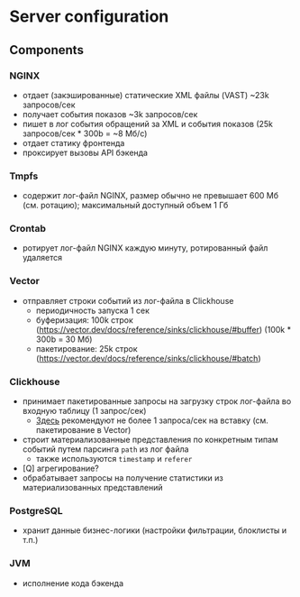 # Server configuration

## Components

### NGINX
- отдает (закэшированные) статические XML файлы (VAST) ~23k запросов/сек
- получает события показов ~3k запросов/сек
- пишет в лог события обращений за XML и события показов (25k запросов/сек * 300b = ~8 Мб/с)
- отдает статику фронтенда
- проксирует вызовы API бэкенда

### Tmpfs
- содержит лог-файл NGINX, размер обычно не превышает 600 Мб (см. ротацию); максимальный доступный объем 1 Гб

### Crontab
- ротирует лог-файл NGINX каждую минуту, ротированный файл удаляется

### Vector
- отправляет строки событий из лог-файла в Clickhouse
    - периодичность запуска 1 сек
    - буферизация: 100k строк (https://vector.dev/docs/reference/sinks/clickhouse/#buffer) (100k * 300b = 30 Мб)
    - пакетирование: 25k строк (https://vector.dev/docs/reference/sinks/clickhouse/#batch)

### Clickhouse
- принимает пакетированные запросы на загрузку строк лог-файла во входную таблицу (1 запрос/сек)
    - [Здесь](https://clickhouse.tech/docs/en/single/#performance) рекомендуют не более 1 запроса/сек на вставку (см. пакетирование в Vector)
- строит материализованные представления по конкретным типам событий путем парсинга `path` из лог файла
    - также используются `timestamp` и `referer`
- [Q] агрегирование?    
- обрабатывает запросы на получение статистики из материализованных представлений

### PostgreSQL
- хранит данные бизнес-логики (настройки фильтрации, блоклисты и т.п.)

### JVM
- исполнение кода бэкенда